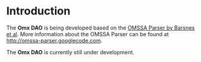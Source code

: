# Introduction #

The **Omx DAO** is being developed based on the [OMSSA Parser by Barsnes et al](http://www3.interscience.wiley.com/journal/122524294/abstract). More information about the OMSSA Parser can be found at http://omssa-parser.googlecode.com.

The **Omx DAO** is currently still under development.